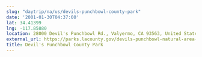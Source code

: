 ```yaml
---
slug: "daytrip/na/us/devils-punchbowl-county-park"
date: '2001-01-30T04:37:00'
lat: 34.41399
lng: -117.85880
location: 28000 Devil's Punchbowl Rd., Valyermo, CA 93563, United States
external_url: https://parks.lacounty.gov/devils-punchbowl-natural-area-and-nature-center/
title: Devil's Punchbowl County Park
---
```




